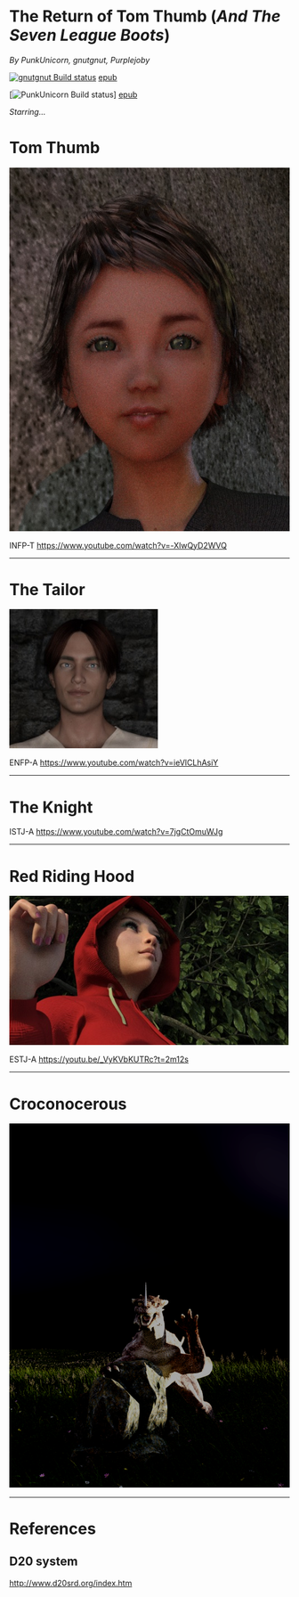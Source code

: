 # The Return of Tom Thumb (*And The Seven League Boots*)

*By PunkUnicorn, gnutgnut, Purplejoby*

[![gnutgnut Build status](https://ci.appveyor.com/api/projects/status/lb3g13dict5g7l4i?svg=true)](https://ci.appveyor.com/project/gnutgnut/the-return-of-tom-thumb)
[epub](https://ci.appveyor.com/project/gnutgnut/the-return-of-tom-thumb/build/artifacts)

[![PunkUnicorn Build status](https://ci.appveyor.com/api/projects/status/n1dn0yffjduo04tf?svg=true)]
[epub](https://ci.appveyor.com/project/PunkUnicorn/the-return-of-tom-thumb/build/artifacts)

*Starring...*
# Tom Thumb
![Tom Thumb](TomThumb/Tom%20Thumbnail.jpg)

INFP-T  https://www.youtube.com/watch?v=-XlwQyD2WVQ

___
# The Tailor      
![The Tailor](TheTailor/The%20Tailor%20Thumbnail.jpg)

ENFP-A  https://www.youtube.com/watch?v=ieVlCLhAsiY

___
# The Knight

ISTJ-A  https://www.youtube.com/watch?v=7jgCtOmuWJg

___
# Red Riding Hood 

![Red Riding Hood](RedRidingHood/Red%20Riding%20Hood%20Thumbnail.jpg)

ESTJ-A  https://youtu.be/_VyKVbKUTRc?t=2m12s

___
# Croconocerous

![Croconocerous](Croconocerous/o_hai_just_eatin_ur_rock.png)
___

# References
## D20 system

http://www.d20srd.org/index.htm
